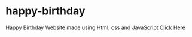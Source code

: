 # happy-birthday
Happy Birthday Website made using Html, css and JavaScript
<a href="https://programmergaurav.me/happy-birthday/?name=Noblesse" target="blank">Click Here</a>
